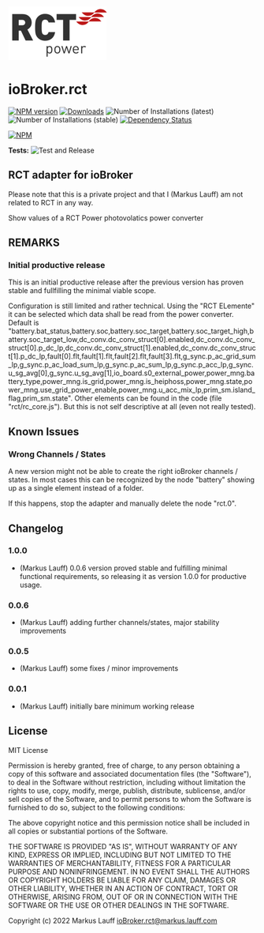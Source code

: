 ![Logo](admin/rct.png)
# ioBroker.rct

[![NPM version](https://img.shields.io/npm/v/iobroker.rct.svg)](https://www.npmjs.com/package/iobroker.rct)
[![Downloads](https://img.shields.io/npm/dm/iobroker.rct.svg)](https://www.npmjs.com/package/iobroker.rct)
![Number of Installations (latest)](https://iobroker.live/badges/rct-installed.svg)
![Number of Installations (stable)](https://iobroker.live/badges/rct-stable.svg)
[![Dependency Status](https://img.shields.io/david/lauff/iobroker.rct.svg)](https://david-dm.org/lauff/iobroker.rct)

[![NPM](https://nodei.co/npm/iobroker.rct.png?downloads=true)](https://nodei.co/npm/iobroker.rct/)

**Tests:** ![Test and Release](https://github.com/lauff/ioBroker.rct/workflows/Test%20and%20Release/badge.svg)

## RCT adapter for ioBroker

Please note that this is a private project and that I (Markus Lauff) am not related to RCT in any way.

Show values of a RCT Power photovolatics power converter

## REMARKS

### Initial productive release

This is an initial productive release after the previous version has proven stable and fullfilling the minimal viable scope.

Configuration is still limited and rather technical. Using the "RCT ELemente" it can be selected which data shall be read from the power converter. Default is "battery.bat_status,battery.soc,battery.soc_target,battery.soc_target_high,battery.soc_target_low,dc_conv.dc_conv_struct[0].enabled,dc_conv.dc_conv_struct[0].p_dc_lp,dc_conv.dc_conv_struct[1].enabled,dc_conv.dc_conv_struct[1].p_dc_lp,fault[0].flt,fault[1].flt,fault[2].flt,fault[3].flt,g_sync.p_ac_grid_sum_lp,g_sync.p_ac_load_sum_lp,g_sync.p_ac_sum_lp,g_sync.p_acc_lp,g_sync.u_sg_avg[0],g_sync.u_sg_avg[1],io_board.s0_external_power,power_mng.battery_type,power_mng.is_grid,power_mng.is_heiphoss,power_mng.state,power_mng.use_grid_power_enable,power_mng.u_acc_mix_lp,prim_sm.island_flag,prim_sm.state". Other elements can be found in the code (file "rct/rc_core.js"). But this is not self descriptive at all (even not really tested).

## Known Issues

### Wrong Channels / States

A new version might not be able to create the right ioBroker channels / states. In most cases this can be recognized by the node "battery" showing up as a single element instead of a folder.

If this happens, stop the adapter and manually delete the node "rct.0".

## Changelog

### 1.0.0
* (Markus Lauff) 0.0.6 version proved stable and fulfilling minimal functional requirements, so releasing it as version 1.0.0 for productive usage.
### 0.0.6
* (Markus Lauff) adding further channels/states, major stability improvements
### 0.0.5
* (Markus Lauff) some fixes / minor improvements
### 0.0.1
* (Markus Lauff) initially bare minimum working release

## License
MIT License

Permission is hereby granted, free of charge, to any person obtaining a copy
of this software and associated documentation files (the "Software"), to deal
in the Software without restriction, including without limitation the rights
to use, copy, modify, merge, publish, distribute, sublicense, and/or sell
copies of the Software, and to permit persons to whom the Software is
furnished to do so, subject to the following conditions:

The above copyright notice and this permission notice shall be included in all
copies or substantial portions of the Software.

THE SOFTWARE IS PROVIDED "AS IS", WITHOUT WARRANTY OF ANY KIND, EXPRESS OR
IMPLIED, INCLUDING BUT NOT LIMITED TO THE WARRANTIES OF MERCHANTABILITY,
FITNESS FOR A PARTICULAR PURPOSE AND NONINFRINGEMENT. IN NO EVENT SHALL THE
AUTHORS OR COPYRIGHT HOLDERS BE LIABLE FOR ANY CLAIM, DAMAGES OR OTHER
LIABILITY, WHETHER IN AN ACTION OF CONTRACT, TORT OR OTHERWISE, ARISING FROM,
OUT OF OR IN CONNECTION WITH THE SOFTWARE OR THE USE OR OTHER DEALINGS IN THE
SOFTWARE.

Copyright (c) 2022 Markus Lauff <ioBroker.rct@markus.lauff.com>
